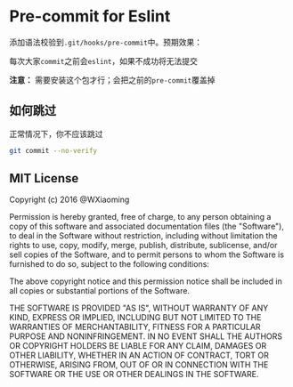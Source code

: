 # Pre-commit for Eslint

添加语法校验到`.git/hooks/pre-commit`中。预期效果：

每次大家`commit`之前会`eslint`，如果不成功将无法提交

**注意：** 需要安装这个包才行；会把之前的`pre-commit`覆盖掉

## 如何跳过

正常情况下，你不应该跳过
```bash
git commit --no-verify
```


## MIT License

Copyright (c) 2016 @WXiaoming

Permission is hereby granted, free of charge, to any person obtaining a copy of this software and associated documentation files (the "Software"), to deal in the Software without restriction, including without limitation the rights to use, copy, modify, merge, publish, distribute, sublicense, and/or sell copies of the Software, and to permit persons to whom the Software is furnished to do so, subject to the following conditions:

The above copyright notice and this permission notice shall be included in all copies or substantial portions of the Software.

THE SOFTWARE IS PROVIDED "AS IS", WITHOUT WARRANTY OF ANY KIND, EXPRESS OR IMPLIED, INCLUDING BUT NOT LIMITED TO THE WARRANTIES OF MERCHANTABILITY, FITNESS FOR A PARTICULAR PURPOSE AND NONINFRINGEMENT. IN NO EVENT SHALL THE AUTHORS OR COPYRIGHT HOLDERS BE LIABLE FOR ANY CLAIM, DAMAGES OR OTHER LIABILITY, WHETHER IN AN ACTION OF CONTRACT, TORT OR OTHERWISE, ARISING FROM, OUT OF OR IN CONNECTION WITH THE SOFTWARE OR THE USE OR OTHER DEALINGS IN THE SOFTWARE.
